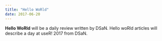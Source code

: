 ```yaml
---
title: "Hello WoRld"
date: 2017-06-20
---
```


**Hello WoRld** will be a daily review written by DSaN. Hello woRld articles will describe a day at useR! 2017 from DSaN.

